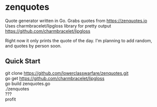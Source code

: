 # zenquotes
Quote generator written in Go. Grabs quotes from https://zenquotes.io \
Uses charmbracelet/lipgloss library for pretty output https://github.com/charmbracelet/lipgloss 

Right now it only prints the quote of the day. I'm planning to add random, and quotes by person soon.

## Quick Start

git clone https://github.com/lowerclasswarfare/zenquotes.git \
go get https://github.com/charmbracelet/lipgloss \
go build zenquotes.go \
./zenquotes \
??? \
profit
